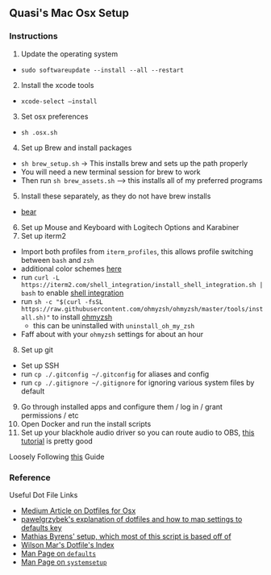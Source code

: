 ## Quasi's Mac Osx Setup

### Instructions

1. Update the operating system
  * `sudo softwareupdate --install --all --restart`
2. Install the xcode tools
  * `xcode-select —install`
3. Set osx preferences
  * `sh .osx.sh`
4. Set up Brew and install packages
  * `sh brew_setup.sh` -> This installs brew and sets up the path properly
  * You will need a new terminal session for brew to work
  * Then run `sh brew_assets.sh` --> this installs all of my preferred programs
5. Install these separately, as they do not have brew installs
  * [bear](https://bear.app/)
6. Set up Mouse and Keyboard with Logitech Options and Karabiner
7. Set up iterm2
  * Import both profiles from `iterm_profiles`, this allows profile switching between `bash` and `zsh`
  * additional color schemes [here](https://github.com/mbadolato/iTerm2-Color-Schemes/tree/master/schemes)
  * run `curl -L https://iterm2.com/shell_integration/install_shell_integration.sh | bash` to enable [shell integration](https://www.iterm2.com/documentation-shell-integration.html)
  * run `sh -c "$(curl -fsSL https://raw.githubusercontent.com/ohmyzsh/ohmyzsh/master/tools/install.sh)"` to install [ohmyzsh](https://github.com/ohmyzsh/ohmyzsh)
    * this can be uninstalled with `uninstall_oh_my_zsh`
  * Faff about with your `ohmyzsh` settings for about an hour
8. Set up git
  * Set up SSH
  * run `cp ./.gitconfig ~/.gitconfig` for aliases and config
  * run `cp ./.gitignore ~/.gitignore` for ignoring various system files by default
9. Go through installed apps and configure them / log in / grant permissions / etc
10. Open Docker and run the install scripts
11. Set up your blackhole audio driver so you can route audio to OBS, [this tutorial](https://www.youtube.com/watch?v=miexiUIusts) is pretty good

Loosely Following [this](https://sourabhbajaj.com/mac-setup/) Guide


### Reference
Useful Dot File Links
* [Medium Article on Dotfiles for Osx](https://medium.com/@webprolific/getting-started-with-dotfiles-43c3602fd789/ )
* [pawelgrzybek's explanation of dotfiles and how to map settings to defaults key](https://pawelgrzybek.com/change-macos-user-preferences-via-command-line/ )
* [Mathias Byrens' setup, which most of this script is based off of](https://github.com/mathiasbynens/dotfiles/blob/main/.macos)
* [Wilson Mar's Dotfile's Index](https://wilsonmar.github.io/dotfiles/)
* [Man Page on `defaults`](https://ss64.com/osx/defaults.html)
* [Man Page on `systemsetup`](https://ss64.com/osx/systemsetup.html)
